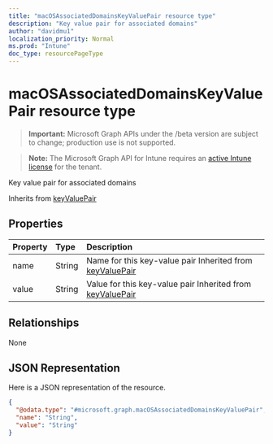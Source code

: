 ```yaml
---
title: "macOSAssociatedDomainsKeyValuePair resource type"
description: "Key value pair for associated domains"
author: "davidmu1"
localization_priority: Normal
ms.prod: "Intune"
doc_type: resourcePageType
---
```


# macOSAssociatedDomainsKeyValuePair resource type

> **Important:** Microsoft Graph APIs under the /beta version are subject to change; production use is not supported.

> **Note:** The Microsoft Graph API for Intune requires an [active Intune license](https://go.microsoft.com/fwlink/?linkid=839381) for the tenant.

Key value pair for associated domains


Inherits from [keyValuePair](../resources/intune-shared-keyvaluepair.md)

## Properties
|Property|Type|Description|
|:---|:---|:---|
|name|String|Name for this key-value pair Inherited from [keyValuePair](../resources/intune-shared-keyvaluepair.md)|
|value|String|Value for this key-value pair Inherited from [keyValuePair](../resources/intune-shared-keyvaluepair.md)|

## Relationships
None

## JSON Representation
Here is a JSON representation of the resource.
<!-- {
  "blockType": "resource",
  "@odata.type": "microsoft.graph.macOSAssociatedDomainsKeyValuePair"
}
-->
``` json
{
  "@odata.type": "#microsoft.graph.macOSAssociatedDomainsKeyValuePair",
  "name": "String",
  "value": "String"
}
```



